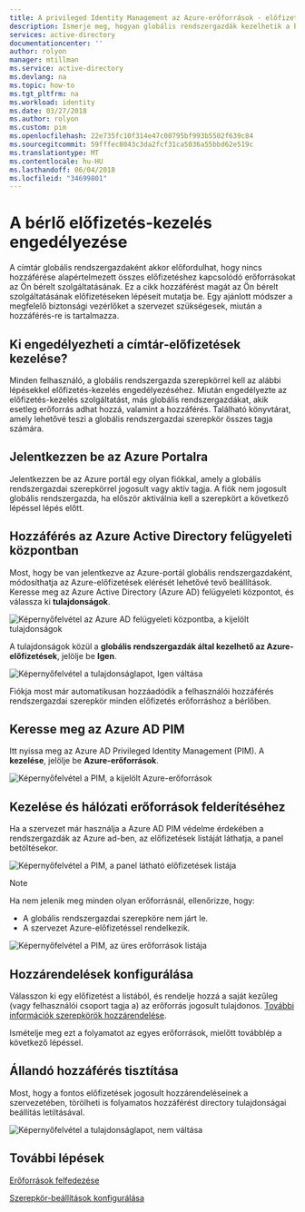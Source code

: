 ```yaml
---
title: A privileged Identity Management az Azure-erőforrások - előfizetés-kezelés engedélyezése |} Microsoft Docs
description: Ismerje meg, hogyan globális rendszergazdák kezelhetik a bérlői előfizetések.
services: active-directory
documentationcenter: ''
author: rolyon
manager: mtillman
ms.service: active-directory
ms.devlang: na
ms.topic: how-to
ms.tgt_pltfrm: na
ms.workload: identity
ms.date: 03/27/2018
ms.author: rolyon
ms.custom: pim
ms.openlocfilehash: 22e735fc10f314e47c00795bf993b5502f639c84
ms.sourcegitcommit: 59fffec8043c3da2fcf31ca5036a55bbd62e519c
ms.translationtype: MT
ms.contentlocale: hu-HU
ms.lasthandoff: 06/04/2018
ms.locfileid: "34699801"
---
```

# <a name="enable-subscription-management-in-your-tenant"></a>A bérlő előfizetés-kezelés engedélyezése

A címtár globális rendszergazdaként akkor előfordulhat, hogy nincs hozzáférése alapértelmezett összes előfizetéshez kapcsolódó erőforrásokat az Ön bérelt szolgáltatásának. Ez a cikk hozzáférést magát az Ön bérelt szolgáltatásának előfizetéseken lépéseit mutatja be. Egy ajánlott módszer a megfelelő biztonsági vezérlőket a szervezet szükségesek, miután a hozzáférés-re is tartalmazza.

## <a name="who-can-enable-management-of-subscriptions-in-my-directory"></a>Ki engedélyezheti a címtár-előfizetések kezelése?

Minden felhasználó, a globális rendszergazda szerepkörrel kell az alábbi lépésekkel előfizetés-kezelés engedélyezéséhez. Miután engedélyezte az előfizetés-kezelés szolgáltatást, más globális rendszergazdákat, akik esetleg erőforrás adhat hozzá, valamint a hozzáférés. Található könyvtárat, amely lehetővé teszi a globális rendszergazdai szerepkör összes tagja számára.

## <a name="sign-in-to-the-azure-portal"></a>Jelentkezzen be az Azure Portalra

Jelentkezzen be az Azure portál egy olyan fiókkal, amely a globális rendszergazdai szerepkörrel jogosult vagy aktív tagja. A fiók nem jogosult globális rendszergazda, ha először aktiválnia kell a szerepkört a következő lépéssel lépés előtt.

## <a name="access-the-azure-active-directory-admin-center"></a>Hozzáférés az Azure Active Directory felügyeleti központban

Most, hogy be van jelentkezve az Azure-portál globális rendszergazdaként, módosíthatja az Azure-előfizetések elérését lehetővé tevő beállítások. Keresse meg az Azure Active Directory (Azure AD) felügyeleti központot, és válassza ki **tulajdonságok**.

![Képernyőfelvétel az Azure AD felügyeleti központba, a kijelölt tulajdonságok](media/azure-pim-resource-rbac/aad_properties.png)

A tulajdonságok közül a **globális rendszergazdák által kezelhető az Azure-előfizetések**, jelölje be **Igen**.

![Képernyőfelvétel a tulajdonságlapot, Igen váltása](media/azure-pim-resource-rbac/aad_properties_save.png)

Fiókja most már automatikusan hozzáadódik a felhasználói hozzáférés rendszergazdai szerepkör minden előfizetés erőforráshoz a bérlőben.

## <a name="browse-to-azure-ad-pim"></a>Keresse meg az Azure AD PIM

 Itt nyissa meg az Azure AD Privileged Identity Management (PIM). A **kezelése**, jelölje be **Azure-erőforrások**.

![Képernyőfelvétel a PIM, a kijelölt Azure-erőforrások](media/azure-pim-resource-rbac/aadpim_manage_azure_resources.png)

## <a name="manage-and-discover-resources"></a>Kezelése és hálózati erőforrások felderítéséhez

Ha a szervezet már használja a Azure AD PIM védelme érdekében a rendszergazdák az Azure ad-ben, az előfizetések listáját láthatja, a panel betöltésekor.

![Képernyőfelvétel a PIM, a panel látható előfizetések listája](media/azure-pim-resource-rbac/aadpim_manage_azure_resource_some_there.png)

> [!NOTE]
> Ha nem jelenik meg minden olyan erőforrásnál, ellenőrizze, hogy:
>- A globális rendszergazdai szerepköre nem járt le. 
>- A szervezet Azure-előfizetéssel rendelkezik.

![Képernyőfelvétel a PIM, az üres erőforrások listája](media/azure-pim-resource-rbac/aadpim_rbac_empty_resource_list.png)

## <a name="configure-assignments"></a>Hozzárendelések konfigurálása

Válasszon ki egy előfizetést a listából, és rendelje hozzá a saját kezűleg (vagy felhasználói csoport tagja a) az erőforrás jogosult tulajdonos. 
[További információk szerepkörök hozzárendelése](pim-resource-roles-assign-roles.md).

Ismételje meg ezt a folyamatot az egyes erőforrások, mielőtt továbblép a következő lépéssel.

## <a name="clean-up-standing-access"></a>Állandó hozzáférés tisztítása

Most, hogy a fontos előfizetések jogosult hozzárendeléseinek a szervezetében, törölheti is folyamatos hozzáférést directory tulajdonságai beállítás letiltásával.

![Képernyőfelvétel a tulajdonságlapot, nem váltása](media/azure-pim-resource-rbac/aad_properties_no.png)

## <a name="next-steps"></a>További lépések

[Erőforrások felfedezése](pim-resource-roles-discover-resources.md)

[Szerepkör-beállítások konfigurálása](pim-resource-roles-configure-role-settings.md)








